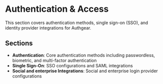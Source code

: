 # Authentication & Access

This section covers authentication methods, single sign-on (SSO), and identity provider integrations for Authgear.

## Sections

- **Authentication**: Core authentication methods including passwordless, biometric, and multi-factor authentication
- **Single Sign-On**: SSO configurations and SAML integrations  
- **Social and enterprise Integrations**: Social and enterprise login provider configurations